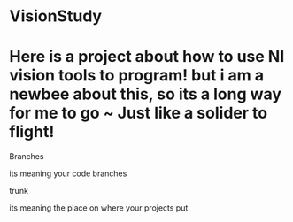 # VisionStudy
Here is a project about how to use NI vision tools to program!
but i am a newbee about this, so its a long way for me to go ~
Just like a solider to flight!
====================================

Branches

its meaning your code branches

trunk

its meaning the place on where your projects put
